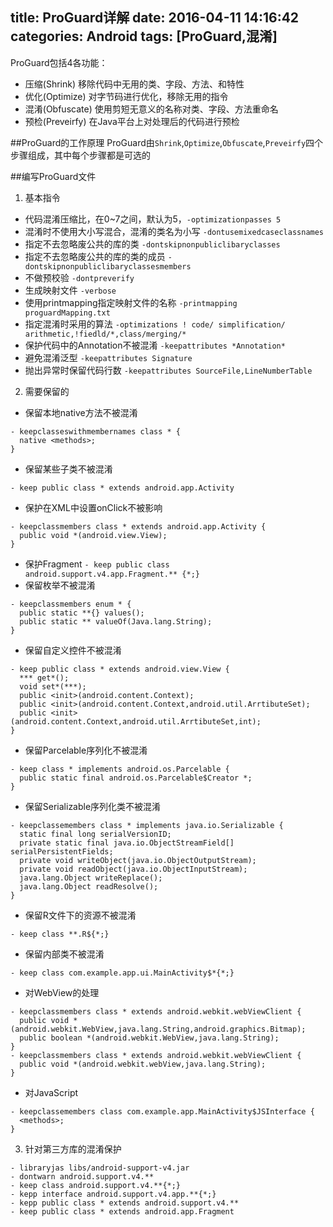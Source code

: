 title: ProGuard详解
date: 2016-04-11 14:16:42
categories: Android
tags: [ProGuard,混淆]
---
<!--more-->
ProGuard包括4各功能：
- 压缩(Shrink) 移除代码中无用的类、字段、方法、和特性
- 优化(Optimize) 对字节码进行优化，移除无用的指令
- 混淆(Obfuscate) 使用剪短无意义的名称对类、字段、方法重命名
- 预检(Preveirfy) 在Java平台上对处理后的代码进行预检

##ProGuard的工作原理
ProGuard由`Shrink`,`Optimize`,`Obfuscate`,`Preveirfy`四个步骤组成，其中每个步骤都是可选的

##编写ProGuard文件
1. 基本指令
- 代码混淆压缩比，在0~7之间，默认为5，`-optimizationpasses 5`
- 混淆时不使用大小写混合，混淆的类名为小写 `-dontusemixedcaseclassnames`
- 指定不去忽略废公共的库的类 `-dontskipnonpubliclibaryclasses`
- 指定不去忽略废公共的库的类的成员 `-dontskipnonpubliclibaryclassesmembers`
- 不做预校验 `-dontpreverify`
- 生成映射文件 `-verbose`
- 使用printmapping指定映射文件的名称 `-printmapping proguardMapping.txt`
- 指定混淆时采用的算法 `-optimizations ! code/ simplification/ arithmetic,!fiedld/*,class/merging/*`
- 保护代码中的Annotation不被混淆 `-keepattributes *Annotation*`
- 避免混淆泛型 `-keepattributes Signature`
- 抛出异常时保留代码行数 `-keepattributes SourceFile,LineNumberTable`
2. 需要保留的
- 保留本地native方法不被混淆
```
- keepclasseswithmembernames class * {
  native <methods>;
}
```
- 保留某些子类不被混淆
```
- keep public class * extends android.app.Activity
```
-  保护在XML中设置onClick不被影响
```
- keepclassmembers class * extends android.app.Activity {
  public void *(android.view.View);
}
```
- 保护Fragment `- keep public class android.support.v4.app.Fragment.** {*;}`
- 保留枚举不被混淆
```
- keepclassmembers enum * {
  public static **{} values();
  public static ** valueOf(Java.lang.String);
}
```
- 保留自定义控件不被混淆
```
- keep public class * extends android.view.View {
  *** get*();
  void set*(***);
  public <init>(android.content.Context);
  public <init>(android.content.Context,android.util.ArrtibuteSet);
  public <init>(android.content.Context,android.util.ArrtibuteSet,int);
}
```
- 保留Parcelable序列化不被混淆
```
- keep class * implements android.os.Parcelable {
  public static final android.os.Parcelable$Creator *;
}
```
- 保留Serializable序列化类不被混淆
```
- keepclassemembers class * implements java.io.Serializable {
  static final long serialVersionID;
  private static final java.io.ObjectStreamField[] serialPersistentFields;
  private void writeObject(java.io.ObjectOutputStream);
  private void readObject(java.io.ObjectInputStream);
  java.lang.Object writeReplace();
  java.lang.Object readResolve();
}
```
- 保留R文件下的资源不被混淆
```
- keep class **.R${*;}
```
- 保留内部类不被混淆
```
- keep class com.example.app.ui.MainActivity$*{*;}
```
- 对WebView的处理
```
- keepclassmembers class * extends android.webkit.webViewClient {
  public void *(android.webkit.WebView,java.lang.String,android.graphics.Bitmap);
  public boolean *(android.webkit.WebView,java.lang.String);
}
- keepclassmembers class * extends android.webkit.webViewClient {
  public void *(android.webkit.webView,java.lang.String);
}
```
- 对JavaScript
```
- keepclassemembers class com.example.app.MainActivity$JSInterface {
  <methods>;
}
```
3. 针对第三方库的混淆保护
```
- libraryjas libs/android-support-v4.jar
- dontwarn android.support.v4.**
- keep class android.support.v4.**{*;}
- kepp interface android.support.v4.app.**{*;}
- kepp public class * extends android.support.v4.**
- keep public class * extends android.app.Fragment
```
